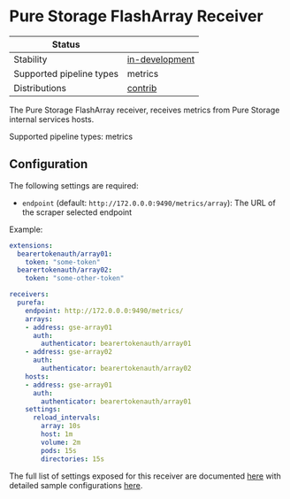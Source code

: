 # Pure Storage FlashArray Receiver

| Status                   |                     |
| ------------------------ |---------------------|
| Stability                | [in-development]    |
| Supported pipeline types | metrics             |
| Distributions            | [contrib]           |

The Pure Storage FlashArray receiver, receives metrics from Pure Storage internal services hosts.

Supported pipeline types: metrics

## Configuration

The following settings are required:
 -  `endpoint` (default: `http://172.0.0.0:9490/metrics/array`): The URL of the scraper selected endpoint

Example:

```yaml
extensions:
  bearertokenauth/array01:
    token: "some-token"
  bearertokenauth/array02:
    token: "some-other-token"

receivers:
  purefa:
    endpoint: http://172.0.0.0:9490/metrics/
    arrays:
    - address: gse-array01
      auth:
        authenticator: bearertokenauth/array01
    - address: gse-array02
      auth:
        authenticator: bearertokenauth/array02
    hosts:
    - address: gse-array01
      auth:
        authenticator: bearertokenauth/array01
    settings:
      reload_intervals:
        array: 10s
        host: 1m
        volume: 2m
        pods: 15s
        directories: 15s
```

The full list of settings exposed for this receiver are documented [here](./config.go)
with detailed sample configurations [here](./testdata/config.yaml).

[in-development]: https://github.com/open-telemetry/opentelemetry-collector#in-development
[contrib]: https://github.com/open-telemetry/opentelemetry-collector-releases/tree/main/distributions/otelcol-contrib
